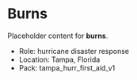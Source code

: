 # Burns

Placeholder content for **burns**.

- Role: hurricane disaster response
- Location: Tampa, Florida
- Pack: tampa_hurr_first_aid_v1
